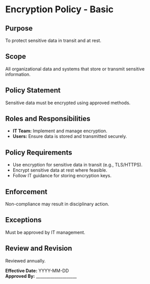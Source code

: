 # Encryption Policy - Basic

## Purpose
To protect sensitive data in transit and at rest.

## Scope
All organizational data and systems that store or transmit sensitive information.

## Policy Statement
Sensitive data must be encrypted using approved methods.

## Roles and Responsibilities
- **IT Team:** Implement and manage encryption.  
- **Users:** Ensure data is stored and transmitted securely.

## Policy Requirements
- Use encryption for sensitive data in transit (e.g., TLS/HTTPS).  
- Encrypt sensitive data at rest where feasible.  
- Follow IT guidance for storing encryption keys.

## Enforcement
Non-compliance may result in disciplinary action.

## Exceptions
Must be approved by IT management.

## Review and Revision
Reviewed annually.

**Effective Date:** YYYY-MM-DD  
**Approved By:** ____________________

